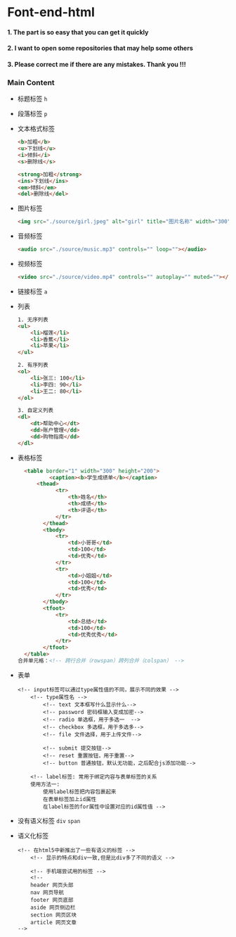 # Font-end-html

#### 1. The part is so easy that you can get it quickly

#### 2. I want to open some repositories that may help some others

#### 3. Please correct me if there are any mistakes. Thank you !!!

### Main Content

+ 标题标签 `h`

+ 段落标签 `p`

+ 文本格式标签

  ```html
  <b>加粗</b>  
  <u>下划线</u>
  <i>倾斜</i>
  <s>删除线</s>
  
  <strong>加粗</strong>
  <ins>下划线</ins>
  <em>倾斜</em>
  <del>删除线</del>

+ 图片标签

  ```html
  <img src="./source/girl.jpeg" alt="girl" title="图片名称" width="300">

+ 音频标签

  ```html
  <audio src="./source/music.mp3" controls="" loop=""></audio>

+ 视频标签

  ```html
  <video src="./source/video.mp4" controls="" autoplay="" muted=""></video>

+ 链接标签 `a`

+ 列表

  ```html
  1. 无序列表
  <ul>
      <li>榴莲</li>
      <li>香蕉</li>
      <li>苹果</li>
  </ul>
  
  2. 有序列表
  <ol>
      <li>张三: 100</li>
      <li>李四: 90</li>
      <li>王二: 80</li>
  </ol>
  
  3. 自定义列表
  <dl>
      <dt>帮助中心</dt>
      <dd>账户管理</dd>
      <dd>购物指南</dd>
  </dl>

+ 表格标签

  ```html
  	<table border="1" width="300" height="200"> 
     	 	<caption><b>学生成绩单</b></caption>
  		<thead>
              <tr>
                  <th>姓名</th>
                  <th>成绩</th>
                  <th>评语</th>
              </tr>
          </thead>
          <tbody>
              <tr>
                  <td>小哥哥</td>
                  <td>100</td>
                  <td>优秀</td>
              </tr>
              <tr>
                  <td>小姐姐</td>
                  <td>100</td>
                  <td>优秀</td>
              </tr>
          </tbody>
          <tfoot>
              <tr>
                  <td>总结</td>
                  <td>100</td>
                  <td>优秀优秀</td>
              </tr>
          </tfoot>
  	</table>
  合并单元格：<!-- 跨行合并（rowspan）跨列合并（colspan） -->

+ 表单

  ```
  <!-- input标签可以通过type属性值的不同，展示不同的效果 -->
      <!-- type属性名 -->
          <!-- text 文本框写什么显示什么-->         
          <!-- password 密码框输入变成加密-->
          <!-- radio 单选框，用于多选一  -->
          <!-- checkbox 多选框，用于多选多-->
          <!-- file 文件选择，用于上传文件-->
  
          <!-- submit 提交按钮-->
          <!-- reset 重置按钮，用于重置-->
          <!-- button 普通按钮，默认无功能，之后配合js添加功能-->
      
      <!-- label标签: 常用于绑定内容与表单标签的关系
      使用方法一:
          使用label标签把内容包裹起来
          在表单标签加上id属性
          在label标签的for属性中设置对应的id属性值 -->
  ```

+ 没有语义标签 `div` `span`

+ 语义化标签

  ```
  <!-- 在html5中新推出了一些有语义的标签 -->
      <!-- 显示的特点和div一致,但是比div多了不同的语义 -->
  
      <!-- 手机端尝试用的标签 -->
      <!-- 
      header 网页头部
      nav 网页导航
      footer 网页底部
      aside 网页侧边栏
      section 网页区块
      article 网页文章 
  -->
